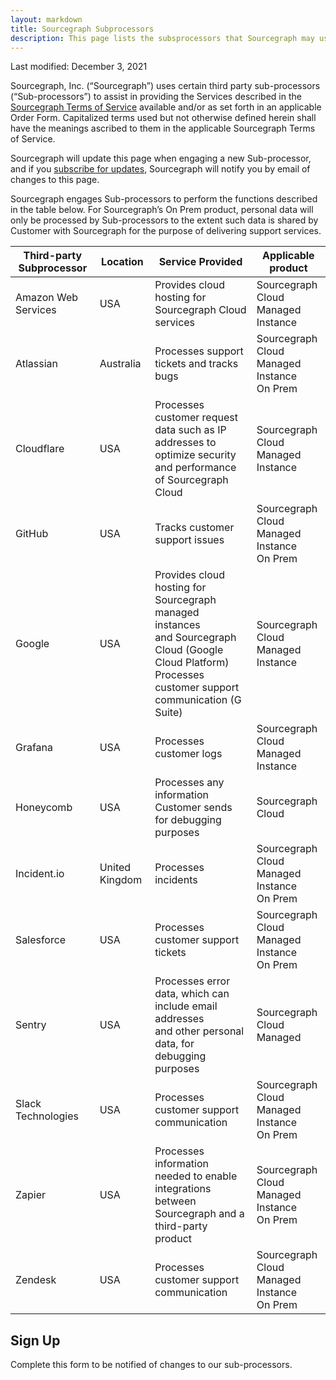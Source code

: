 ```yaml
---
layout: markdown
title: Sourcegraph Subprocessors
description: This page lists the subsprocessors that Sourcegraph may use
---
```


Last modified: December 3, 2021

Sourcegraph, Inc. (“Sourcegraph”) uses certain third party sub-processors (“Sub-processors”) to assist in providing the Services described in the [Sourcegraph Terms of Service](/terms) available and/or as set forth in an applicable Order Form. Capitalized terms used but not otherwise defined herein shall have the meanings ascribed to them in the applicable Sourcegraph Terms of Service.

Sourcegraph will update this page when engaging a new Sub-processor, and if you [subscribe for updates](#sign-up), Sourcegraph will notify you by email of changes to this page.

Sourcegraph engages Sub-processors to perform the functions described in the table below. For Sourcegraph’s On Prem product, personal data will only be processed by Sub-processors to the extent such data is shared by Customer with Sourcegraph for the purpose of delivering support services.

| Third-party Subprocessor | Location       | Service Provided                                                                                                                                                   | Applicable product                                 |
| ------------------------ | -------------- | ------------------------------------------------------------------------------------------------------------------------------------------------------------------ | -------------------------------------------------- |
| Amazon Web Services      | USA            | Provides cloud hosting for Sourcegraph Cloud services                                                                                                              | Sourcegraph Cloud<br/>Managed Instance             |
| Atlassian                | Australia      | Processes support tickets and tracks bugs                                                                                                                          | Sourcegraph Cloud<br/>Managed Instance<br/>On Prem |
| Cloudflare               | USA            | Processes customer request data such as IP addresses to<br/> optimize security and performance of Sourcegraph Cloud                                                | Sourcegraph Cloud<br/>Managed Instance             |
| GitHub                   | USA            | Tracks customer support issues                                                                                                                                     | Sourcegraph Cloud<br/>Managed Instance<br/>On Prem |
| Google                   | USA            | Provides cloud hosting for Sourcegraph managed instances<br/> and Sourcegraph Cloud (Google Cloud Platform)<br/>Processes customer support communication (G Suite) | Sourcegraph Cloud<br/>Managed Instance             |
| Grafana                  | USA            | Processes customer logs                                                                                                                                            | Sourcegraph Cloud<br/>Managed Instance             |
| Honeycomb                | USA            | Processes any information Customer sends for debugging<br/> purposes                                                                                               | Sourcegraph Cloud                                  |
| Incident.io              | United Kingdom | Processes incidents                                                                                                                                                | Sourcegraph Cloud<br/>Managed Instance<br/>On Prem |
| Salesforce               | USA            | Processes customer support tickets                                                                                                                                 | Sourcegraph Cloud<br/>Managed Instance<br/>On Prem |
| Sentry                   | USA            | Processes error data, which can include email addresses<br/> and other personal data, for debugging purposes                                                       | Sourcegraph Cloud<br/>Managed                      |
| Slack Technologies       | USA            | Processes customer support communication                                                                                                                           | Sourcegraph Cloud<br/>Managed Instance<br/>On Prem |
| Zapier                   | USA            | Processes information needed to enable integrations<br/> between Sourcegraph and a third-party product                                                             | Sourcegraph Cloud<br/>Managed Instance<br/>On Prem |
| Zendesk                  | USA            | Processes customer support communication                                                                                                                           | Sourcegraph Cloud<br/>Managed Instance<br/>On Prem |

<h2>Sign Up</h2>

<p id='sign-up'>Complete this form to be notified of changes to our sub-processors.</p>

<EmbeddedHubSpot portalId='2762526' formId='08e6c442-0e7c-4892-a262-76dae55ab497' targetId='#sign-up' region='na1' />
